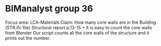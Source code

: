 # BIManalyst group 36
Focus area: LCA-Materials
Claim: How many core walls are in the Building (STR.ifc file)
Structural report p.13-15 + It is easy to count the core walls from Blender
Our script counts all the core walls of the structure and it prints out the number.
